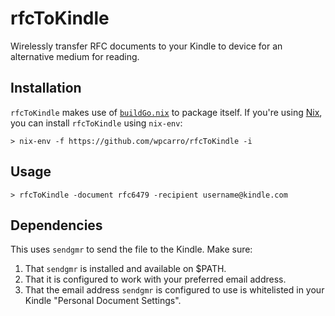 # rfcToKindle

Wirelessly transfer RFC documents to your Kindle to device for an alternative
medium for reading.

## Installation

`rfcToKindle` makes use of [`buildGo.nix`][2] to package itself.  If you're
using [Nix][1], you can install `rfcToKindle` using `nix-env`:

```shell
> nix-env -f https://github.com/wpcarro/rfcToKindle -i
```

## Usage

```shell
> rfcToKindle -document rfc6479 -recipient username@kindle.com
```

## Dependencies

This uses `sendgmr` to send the file to the Kindle. Make sure:
1. That `sendgmr` is installed and available on $PATH.
2. That it is configured to work with your preferred email address.
3. That the email address `sendgmr` is configured to use is whitelisted in
   your Kindle "Personal Document Settings".

[1]: https://nixos.org/nix/
[2]: https://git.tazj.in/tree/nix/buildGo
